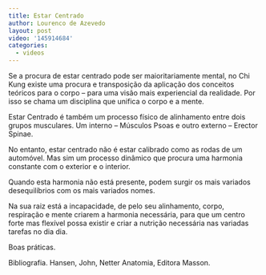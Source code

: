 ```yaml
---
title: Estar Centrado
author: Lourenco de Azevedo
layout: post
video: '145914684'
categories:
  - videos
---
```

Se a procura de estar centrado pode ser maioritariamente mental, no Chi Kung existe uma procura e transposição da aplicação dos conceitos teóricos para o corpo &#8211; para uma visão mais experiencial da realidade. Por isso se chama um disciplina que unifica o corpo e a mente.

Estar Centrado é também um processo físico de alinhamento entre dois grupos musculares. Um interno – Músculos Psoas e outro externo &#8211; Erector Spinae.

No entanto, estar centrado não é estar calibrado como as rodas de um automóvel. Mas sim um processo dinâmico que procura uma harmonia constante com o exterior e o interior.

Quando esta harmonia não está presente, podem surgir os mais variados desequilíbrios com os mais variados nomes.

Na sua raiz está a incapacidade, de pelo seu alinhamento, corpo, respiração e mente criarem a harmonia necessária, para que um centro forte mas flexível possa existir e criar a nutrição necessária nas variadas tarefas no dia dia.

Boas práticas.

Bibliografia. Hansen, John, Netter Anatomia, Editora Masson.

